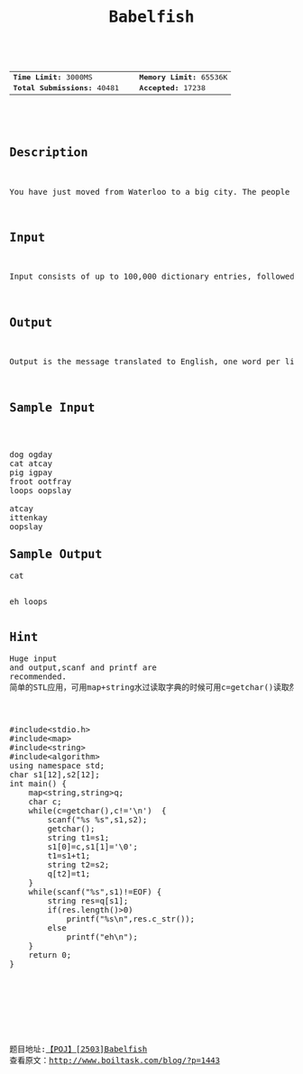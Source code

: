 
<pre><h1 class="ptt" lang="en-US" style="text-align:center"><strong>Babelfish</strong></h1>

<div class="plm">
<table align="center"><tbody><tr><td><strong>Time Limit:</strong> 3000MS</td><td width="10px">&nbsp;</td><td><strong>Memory Limit:</strong> 65536K</td></tr><tr><td><strong>Total
 Submissions:</strong> 40481</td><td width="10px">&nbsp;</td><td><strong>Accepted:</strong> 17238</td></tr></tbody></table>
</div>

<h2 class="pst">Description</h2>

<div class="ptx" lang="en-US">You have just moved from Waterloo to a big city. The people here speak an incomprehensible dialect of a foreign language. Fortunately, you have a dictionary to help you understand them.</div>

<h2 class="pst">Input</h2>

<div class="ptx" lang="en-US">Input consists of up to 100,000 dictionary entries, followed by a blank line, followed by a message of up to 100,000 words. Each dictionary entry is a line containing an English word, followed by a space and a foreign language word. No foreign word appears more than once in the dictionary. The message is a sequence of words in the foreign language, one word on each line. Each word in the input is a sequence of at most 10 lowercase letters.</div>

<h2 class="pst">Output</h2>

<div class="ptx" lang="en-US">Output is the message translated to English, one word per line. Foreign words not in the dictionary should be translated as &quot;eh&quot;.</div>

<h2 class="pst">Sample Input</h2>

<pre class="sio">dog ogday
cat atcay
pig igpay
froot ootfray
loops oopslay

atcay
ittenkay
oopslay
</pre><h2 class="pst">Sample Output</h2><pre class="sio">cat
eh
loops
</pre><h2 class="pst">Hint</h2><div class="ptx" lang="en-US">Huge input and output,scanf and printf are recommended.</div>简单的STL应用，可用map&#43;string水过读取字典的时候可用c=getchar()读取然后判断是否为‘\n’来控制结束如果不是则继续把串读取完再合并起来</pre>
<pre>
</pre>
<pre><pre code_snippet_id="1789179" snippet_file_name="blog_20160728_1_5212389"  name="code" class="cpp">#include&lt;stdio.h&gt;
#include&lt;map&gt;
#include&lt;string&gt;
#include&lt;algorithm&gt;
using namespace std;
char s1[12],s2[12];
int main() {
	map&lt;string,string&gt;q;
	char c;
	while(c=getchar(),c!=&#39;\n&#39;)	{
		scanf(&quot;%s %s&quot;,s1,s2);
		getchar();
		string t1=s1;
		s1[0]=c,s1[1]=&#39;\0&#39;;
		t1=s1+t1;
		string t2=s2;
		q[t2]=t1;
	}
	while(scanf(&quot;%s&quot;,s1)!=EOF) {
		string res=q[s1];
		if(res.length()&gt;0)
			printf(&quot;%s\n&quot;,res.c_str());
		else
			printf(&quot;eh\n&quot;);
	}
	return 0;
}
</pre><br><br></pre>
<pre>
</pre>
<pre></pre>
<pre></pre>
<pre></pre>
<pre>题目地址:<a target="_blank" href="http://poj.org/problem?id=2503">【POJ】[2503]Babelfish</a>
查看原文：<a target="_blank" href="http://www.boiltask.com/blog/?p=1443">http://www.boiltask.com/blog/?p=1443</a></pre>
